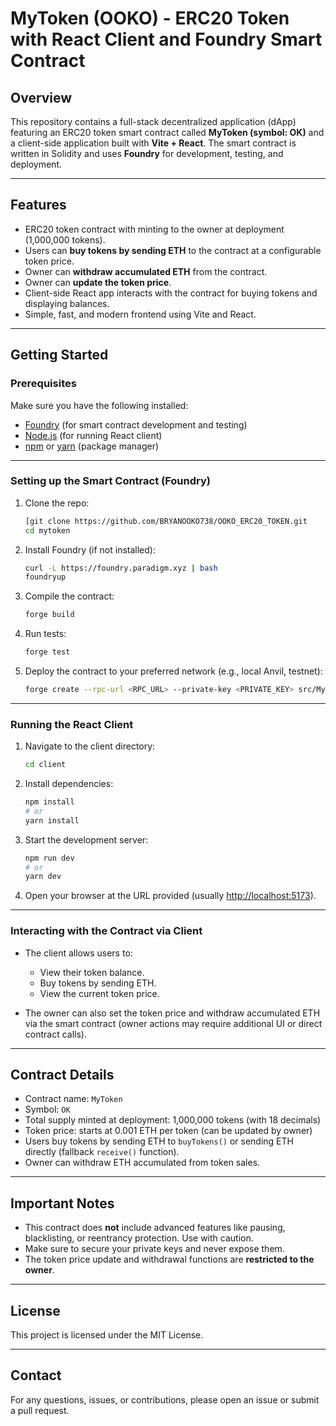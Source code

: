 

# MyToken (OOKO) - ERC20 Token with React Client and Foundry Smart Contract

## Overview

This repository contains a full-stack decentralized application (dApp) featuring an ERC20 token smart contract called **MyToken (symbol: OK)** and a client-side application built with **Vite + React**. The smart contract is written in Solidity and uses **Foundry** for development, testing, and deployment.

---

## Features

* ERC20 token contract with minting to the owner at deployment (1,000,000 tokens).
* Users can **buy tokens by sending ETH** to the contract at a configurable token price.
* Owner can **withdraw accumulated ETH** from the contract.
* Owner can **update the token price**.
* Client-side React app interacts with the contract for buying tokens and displaying balances.
* Simple, fast, and modern frontend using Vite and React.

---


## Getting Started

### Prerequisites

Make sure you have the following installed:

* [Foundry](https://getfoundry.sh/) (for smart contract development and testing)
* [Node.js](https://nodejs.org/) (for running React client)
* [npm](https://www.npmjs.com/) or [yarn](https://yarnpkg.com/) (package manager)

---

### Setting up the Smart Contract (Foundry)

1. Clone the repo:

   ```bash
   [git clone https://github.com/BRYANOOKO738/OOKO_ERC20_TOKEN.git
   cd mytoken
   ```

2. Install Foundry (if not installed):

   ```bash
   curl -L https://foundry.paradigm.xyz | bash
   foundryup
   ```

3. Compile the contract:

   ```bash
   forge build
   ```

4. Run tests:

   ```bash
   forge test
   ```

5. Deploy the contract to your preferred network (e.g., local Anvil, testnet):

   ```bash
   forge create --rpc-url <RPC_URL> --private-key <PRIVATE_KEY> src/MyToken.sol:MyToken
   ```

---

### Running the React Client

1. Navigate to the client directory:

   ```bash
   cd client
   ```

2. Install dependencies:

   ```bash
   npm install
   # or
   yarn install
   ```

3. Start the development server:

   ```bash
   npm run dev
   # or
   yarn dev
   ```

4. Open your browser at the URL provided (usually [http://localhost:5173](http://localhost:5173)).

---

### Interacting with the Contract via Client

* The client allows users to:

  * View their token balance.
  * Buy tokens by sending ETH.
  * View the current token price.
* The owner can also set the token price and withdraw accumulated ETH via the smart contract (owner actions may require additional UI or direct contract calls).

---

## Contract Details

* Contract name: `MyToken`
* Symbol: `OK`
* Total supply minted at deployment: 1,000,000 tokens (with 18 decimals)
* Token price: starts at 0.001 ETH per token (can be updated by owner)
* Users buy tokens by sending ETH to `buyTokens()` or sending ETH directly (fallback `receive()` function).
* Owner can withdraw ETH accumulated from token sales.

---

## Important Notes

* This contract does **not** include advanced features like pausing, blacklisting, or reentrancy protection. Use with caution.
* Make sure to secure your private keys and never expose them.
* The token price update and withdrawal functions are **restricted to the owner**.

---

## License

This project is licensed under the MIT License.

---

## Contact

For any questions, issues, or contributions, please open an issue or submit a pull request.


